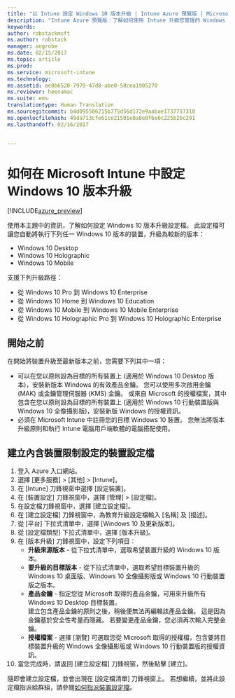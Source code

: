 ```yaml
---
title: "以 Intune 設定 Windows 10 版本升級 | Intune Azure 預覽版 | Microsoft Docs"
description: "Intune Azure 預覽版︰了解如何使用 Intune 升級您管理的 Windows 10 裝置。"
keywords: 
author: robstackmsft
ms.author: robstack
manager: angrobe
ms.date: 02/15/2017
ms.topic: article
ms.prod: 
ms.service: microsoft-intune
ms.technology: 
ms.assetid: ae8b6528-7979-47d8-abe0-58cea1905270
ms.reviewer: heenamac
ms.suite: ems
translationtype: Human Translation
ms.sourcegitcommit: b4d095506215b775d56d172e9aabae1737757310
ms.openlocfilehash: 49da713cfe61ce21501e0a8e0f6e0c225b2bc291
ms.lasthandoff: 02/16/2017


---
```


# <a name="how-to-configure-windows-10-edition-upgrades-in-microsoft-intune"></a>如何在 Microsoft Intune 中設定 Windows 10 版本升級

[!INCLUDE[azure_preview](../includes/azure_preview.md)]

使用本主題中的資訊，了解如何設定 Windows 10 版本升級設定檔。 此設定檔可讓您自動將執行下列任一 Windows 10 版本的裝置，升級為較新的版本：

- Windows 10 Desktop
- Windows 10 Holographic
- Windows 10 Mobile

支援下列升級路徑：

- 從 Windows 10 Pro 到 Windows 10 Enterprise
- 從 Windows 10 Home 到 Windows 10 Education
- 從 Windows 10 Mobile 到 Windows 10 Mobile Enterprise
- 從 Windows 10 Holographic Pro 到 Windows 10 Holographic Enterprise

## <a name="before-you-start"></a>開始之前
在開始將裝置升級至最新版本之前，您需要下列其中一項：

- 可以在您以原則設為目標的所有裝置上 (適用於 Windows 10 Desktop 版本)，安裝新版本 Windows 的有效產品金鑰。 您可以使用多次啟用金鑰 (MAK) 或金鑰管理伺服器 (KMS) 金鑰。 或來自 Microsoft 的授權檔案，其中包含在您以原則設為目標的所有裝置上 (適用於 Windows 10 行動裝置版與 Windows 10 全像攝影版)，安裝新版 Windows 的授權資訊。
- 必須在 Microsoft Intune 中註冊您的目標 Windows 10 裝置。 您無法將版本升級原則和執行 Intune 電腦用戶端軟體的電腦搭配使用。

## <a name="create-a-device-profile-containing-device-restriction-settings"></a>建立內含裝置限制設定的裝置設定檔

1. 登入 Azure 入口網站。
2. 選擇 [更多服務]  >  [其他]  >  [Intune]。
3. 在 [Intune] 刀鋒視窗中選擇 [設定裝置]。
2. 在 [裝置設定] 刀鋒視窗中，選擇 [管理]  >  [設定檔]。
3. 在設定檔刀鋒視窗中，選擇 [建立設定檔]。
4. 在 [建立設定檔] 刀鋒視窗中，為教育升級設定檔輸入 [名稱] 及 [描述]。
5. 從 [平台] 下拉式清單中，選擇 [Windows 10 及更新版本]。
6. 從 [設定檔類型] 下拉式清單中，選擇 [版本升級]。
7. 在 [版本升級] 刀鋒視窗中，設定下列項目︰
    - **升級來源版本** - 從下拉式清單中，選取希望裝置升級的 Windows 10 版本。
    - **要升級的目標版本** - 從下拉式清單中，選取希望目標裝置升級的 Windows 10 桌面版、Windows 10 全像攝影版或 Windows 10 行動裝置版之版本。
    - **產品金鑰** - 指定您從 Microsoft 取得的產品金鑰，可用來升級所有 Windows 10 Desktop 目標裝置。<br>建立包含產品金鑰的原則之後，稍後便無法再編輯該產品金鑰。 這是因為金鑰基於安全性考量而隱藏。 若要變更產品金鑰，您必須再次輸入完整金鑰。
    - **授權檔案** - 選擇 [瀏覽] 可選取您從 Microsoft 取得的授權檔，包含要將目標裝置升級的 Windows 全像攝影版或 Windows 10 行動裝置版的授權資訊。
8. 當您完成時，請返回 [建立設定檔] 刀鋒視窗，然後點擊 [建立]。

隨即會建立設定檔，並會出現在 [設定檔清單] 刀鋒視窗上。
若想繼續，並將此設定檔指派給群組，請參閱[如何指派裝置設定檔](how-to-assign-device-profiles.md)。


